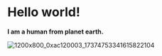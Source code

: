 # Hello world!

**I am a human from planet earth.**

![1200x800_0xac120003_17374753341615822104](https://user-images.githubusercontent.com/126410467/221935295-3198c1a1-4f2c-4dd8-85dc-53088459afd4.jpg)
